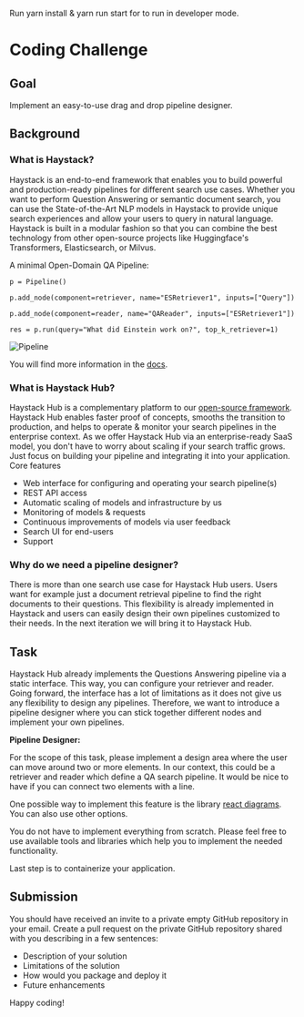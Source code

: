 Run yarn install & yarn run start for to run in developer mode.

# Coding Challenge 

## Goal

Implement an easy-to-use drag and drop pipeline designer. 

## Background

### What is Haystack?

Haystack is an end-to-end framework that enables you to build powerful and production-ready pipelines for different search use cases. Whether you want to perform Question Answering or semantic document search, you can use the State-of-the-Art NLP models in Haystack to provide unique search experiences and allow your users to query in natural language. Haystack is built in a modular fashion so that you can combine the best technology from other open-source projects like Huggingface's Transformers, Elasticsearch, or Milvus.

A minimal Open-Domain QA Pipeline:

`p = Pipeline()`

`p.add_node(component=retriever, name="ESRetriever1", inputs=["Query"])`

`p.add_node(component=reader, name="QAReader", inputs=["ESRetriever1"])`

`res = p.run(query="What did Einstein work on?", top_k_retriever=1)`

![Pipeline](https://user-images.githubusercontent.com/1563902/102451716-54813700-4039-11eb-881e-f3c01b47ca15.png)

You will find more information in the [docs](https://haystack.deepset.ai/docs/latest/pipelinesmd).

### What is Haystack Hub?

Haystack Hub is a complementary platform to our [open-source framework](https://haystack.deepset.ai/docs/intromd). Haystack Hub enables faster proof of concepts, smooths the transition to production, and helps to operate & monitor your search pipelines in the enterprise context. As we offer Haystack Hub via an enterprise-ready SaaS model, you don't have to worry about scaling if your search traffic grows. Just focus on building your pipeline and integrating it into your application.
Core features
* Web interface for configuring and operating your search pipeline(s)
* REST API access
* Automatic scaling of models and infrastructure by us
* Monitoring of models & requests
* Continuous improvements of models via user feedback
* Search UI for end-users
* Support


###  Why do we need a pipeline designer?

There is more than one search use case for Haystack Hub users. Users want for example just a document retrieval pipeline to find the right documents to their questions. This flexibility is already implemented in Haystack and users can easily design their own pipelines customized to their needs. In the next iteration we will bring it to Haystack Hub.

## Task

Haystack Hub already implements the Questions Answering pipeline via a static interface. This way, you can configure your retriever and reader. Going forward, the interface has a lot of limitations as it does not give us any flexibility to design any pipelines. Therefore, we want to introduce a pipeline designer where you can stick together different nodes and implement your own pipelines.

**Pipeline Designer:**

For the scope of this task, please implement a design area where the user can move around two or more elements. In our context, this could be a retriever and reader which define a QA search pipeline. It would be nice to have if you can connect two elements with a line.

One possible way to implement this feature is the library [react diagrams](https://github.com/projectstorm/react-diagrams). You can also use other options.

You do not have to implement everything from scratch. Please feel free to use available tools and libraries which help you to implement the needed functionality.

Last step is to containerize your application.

## Submission

You should have received an invite to a private empty GitHub repository in your email.
Create a pull request on the private GitHub repository shared with you describing in a few sentences:
* Description of your solution
* Limitations of the solution
* How would you package and deploy it
* Future enhancements

Happy coding!
